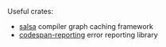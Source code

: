 Useful crates:
- [salsa](http://salsa-rs.github.io/salsa/) compiler graph caching framework
- [codespan-reporting](https://docs.rs/codespan-reporting/0.9.0/codespan_reporting/) error reporting library
